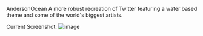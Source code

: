 AndersonOcean
A more robust recreation of Twitter featuring a water based theme and some of the world's biggest artists.

Current Screenshot: 
![image](https://cloud.githubusercontent.com/assets/23460902/20985398/2fc75db0-bc79-11e6-81fa-d237d08c3f52.png)
